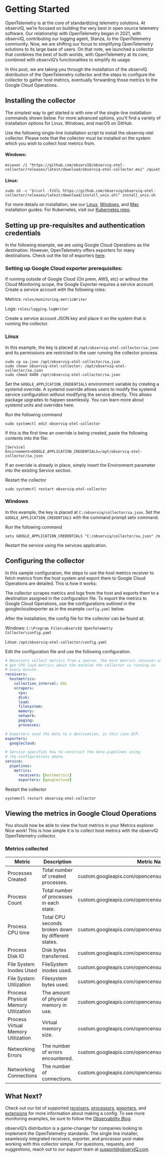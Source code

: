 # Getting Started

OpenTelemetry is at the core of standardizing telemetry solutions. At observIQ, we’re focused on building the very best in open source telemetry software. Our relationship with OpenTelemetry began in 2021, with observIQ, contributing our logging agent, Stanza, to the OpenTelemetry community. Now, we are shifting our focus to simplifying OpenTelemetry solutions to its large base of users. On that note, we launched a collector that combines the best of both worlds, with OpenTelemetry at its core, combined with observIQ’s functionalities to simplify its usage.

In this post, we are taking you through the installation of the observIQ distribution of the OpenTelemetry collector and the steps to configure the collector to gather host metrics, eventually forwarding those metrics to the Google Cloud Operations.

## Installing the collector

The simplest way to get started is with one of the single-line installation commands shown below. For more advanced options, you'll find a variety of installation options for Linux, Windows, and macOS on GitHub.

Use the following single-line installation script to install the observiq-otel collector.
Please note that the collector must be installed on the system which you wish to collect host metrics from.

#### Windows:

```batch
msiexec /i "https://github.com/observIQ/observiq-otel-collector/releases/latest/download/observiq-otel-collector.msi" /quiet
```

#### Linux:

```shell
sudo sh -c "$(curl -fsSlL https://github.com/observiq/observiq-otel-collector/releases/latest/download/install_unix.sh)" install_unix.sh
```

For more details on installation, see our [Linux](/docs/installation-linux.md), [Windows](/docs/installation-windows.md), and [Mac](/docs/installation-mac.md) installation guides. For Kubernetes, visit our [Kubernetes repo](https://github.com/observIQ/observiq-otel-collector-k8s).

## Setting up pre-requisites and authentication credentials

In the following example, we are using Google Cloud Operations as the destination. However, OpenTelemetry offers exporters for many destinations. Check out the list of exporters [here](/docs/exporters.md). 

### Setting up Google Cloud exporter prerequisites:

If running outside of Google Cloud (On prem, AWS, etc) or without the Cloud Monitoring scope, the Google Exporter requires a service account.
Create a service account with the following roles:

Metrics: `roles/monitoring.metricWriter`

Logs: `roles/logging.logWriter`

Create a service account JSON key and place it on the system that is running the collector.

### Linux

In this example, the key is placed at `/opt/observiq-otel-collector/sa.json` and its permissions are restricted to the user running the collector process.

```shell
sudo cp sa.json /opt/observiq-otel-collector/sa.json
sudo chown observiq-otel-collector: /opt/observiq-otel-collector/sa.json
sudo chmod 0400 /opt/observiq-otel-collector/sa.json
```
 
Set the `GOOGLE_APPLICATION_CREDENTIALS` environment variable by creating a systemd override. A systemd override allows users to modify the systemd service configuration without modifying the service directly. This allows package upgrades to happen seamlessly. You can learn more about systemd units and overrides here.

Run the following command

```shell
sudo systemctl edit observiq-otel-collector
```

If this is the first time an override is being created, paste the following contents into the file:

```
[Service]
Environment=GOOGLE_APPLICATION_CREDENTIALS=/opt/observiq-otel-collector/sa.json
```
 
If an override is already in place, simply insert the Environment parameter into the existing Service section.

Restart the collector

```shell
sudo systemctl restart observiq-otel-collector
```
 
### Windows

In this example, the key is placed at `C:/observiq/collector/sa.json`.
Set the `GOOGLE_APPLICATION_CREDENTIALS` with the command prompt setx command.

Run the following command

```batch
setx GOOGLE_APPLICATION_CREDENTIALS "C:/observiq/collector/sa.json" /m
```
 
Restart the service using the services application.

## Configuring the collector

In this sample configuration, the steps to use the host metrics receiver to fetch metrics from the host system and export them to Google Cloud Operations are detailed. This is how it works:

The collector scrapes metrics and logs from the host and exports them to a destination assigned in the configuration file. 
To export the metrics to Google Cloud Operations, use the configurations outlined in the googlecloudexporter as in the example `config.yaml` below.

After the installation, the config file for the collector can be found at:

Windows: `C:\Program Files\observIQ OpenTelemetry Collector\config.yaml`

Linux: `/opt/observiq-otel-collector/config.yaml`

Edit the configuration file and use the following configuration.

```yaml
# Receivers collect metrics from a source. The host metrics receiver will
# get CPU load metrics about the machine the collector is running on
# every minute.
receivers:
  hostmetrics:
    collection_interval: 60s
    scrapers:
      cpu:
      disk:
      load:
      filesystem:
      memory:
      network:
      paging:
      processes:

# Exporters send the data to a destination, in this case GCP.
exporters:
  googlecloud:

# Service specifies how to construct the data pipelines using
# the configurations above.
service:
  pipelines:
    metrics:
      receivers: [hostmetrics]
      exporters: [googlecloud]
```

Restart the collector

```shell
systemctl restart observiq-otel-collector
```

## Viewing the metrics in Google Cloud Operations

You should now be able to view the host metrics in your Metrics explorer. Nice work! This is how simple it is to collect host metrics with the observIQ OpenTelemetry collector.

### Metrics collected

| Metric | Description | Metric Namespace |
| --- | --- | --- |
| Processes Created | Total number of created processes. | custom.googleapis.com/opencensus/system.processes.created |
| Process Count | Total number of processes in each state. | custom.googleapis.com/opencensus/system.processes.count |
| Process CPU time | Total CPU seconds broken down by different states. | custom.googleapis.com/opencensus/process.cpu.time |
| Process Disk IO | Disk bytes transferred. | custom.googleapis.com/opencensus/process.disk.io |
| File System Inodes Used | FileSystem inodes used. | custom.googleapis.com/opencensus/system.filesystem.inodes.usage |
| File System Utilization | Filesystem bytes used. | custom.googleapis.com/opencensus/system.filesystem.usage |
| Process Physical Memory Utilization | The amount of physical memory in use. | custom.googleapis.com/opencensus/process.memory.physical_usage |
| Process Virtual Memory Utilization | Virtual memory size. | custom.googleapis.com/opencensus/process.memory.virtual_usage |
| Networking Errors | The number of errors encountered. | custom.googleapis.com/opencensus/system.network.errors |
| Networking Connections | The number of connections. | custom.googleapis.com/opencensus/system.network.connections |

## What Next?

Check out our list of supported [receivers](), [processors](), [exporters](), and [extensions]() for more information about making a config. To see more monitoring examples, be sure to follow the [Observability Blog](https://observiq.com/blog/).

observIQ’s distribution is a game-changer for companies looking to implement the OpenTelemetry standards. The single line installer, seamlessly integrated receivers, exporter, and processor pool make working with this collector simple. For questions, requests, and suggestions, reach out to our support team at support@observIQ.com.
